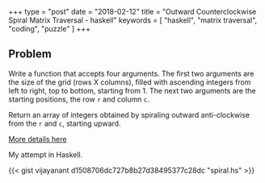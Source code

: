+++
type = "post"
date = "2018-02-12"
title = "Outward Counterclockwise Spiral Matrix Traversal - haskell"
keywords = [ 
  "haskell",
  "matrix traversal",
  "coding",
  "puzzle"
]
+++

## Problem

Write a function that accepts four arguments. The first two arguments are the size of the grid (rows X columns), filled with ascending integers from left to right, top to bottom, starting from 1. The next two arguments are the starting positions, the row `r` and column `c`.

Return an array of integers obtained by spiraling outward anti-clockwise from the `r` and `c`, starting upward.

[More details here](http://us2.campaign-archive1.com/?u=cadc6c448cd083a0aeed7f864&id=a6856ac71e&e=7cfe3ee063)


My attempt in Haskell.

{{< gist vijayanant d1508706dc727b8b27d38495377c28dc "spiral.hs" >}}
